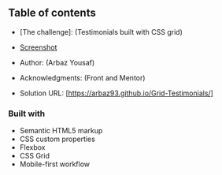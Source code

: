 ## Table of contents

- [The challenge]: (Testimonials built with CSS grid)
- [Screenshot](./design/desktop-design.jpg)

- Author: (Arbaz Yousaf)
- Acknowledgments: (Front and Mentor)

- Solution URL: [https://arbaz93.github.io/Grid-Testimonials/]

### Built with

- Semantic HTML5 markup
- CSS custom properties
- Flexbox
- CSS Grid
- Mobile-first workflow

